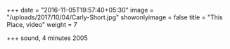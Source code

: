 +++
date = "2016-11-05T19:57:40+05:30"
image = "/uploads/2017/10/04/Carly-Short.jpg"
showonlyimage = false
title = "This Place, video"
weight = 7

+++
sound, 4 minutes 2005